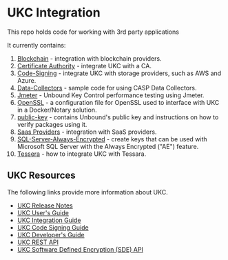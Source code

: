 # UKC Integration
This repo holds code for working with 3rd party applications

It currently contains:
1. [Blockchain](./blockchain) - integration with blockchain providers.
1. [Certificate Authority](./certificate-authority) - integrate UKC with a CA.
2. [Code-Signing](./code-signing) - integrate UKC with storage providers, such as AWS and Azure.
3. [Data-Collectors](./data-collectors) - sample code for using CASP Data Collectors.
8. [Jmeter](./jmeter) - Unbound Key Control performance testing using Jmeter.
9. [OpenSSL](./openssl) - a configuration file for OpenSSL used to interface with UKC in a Docker/Notary solution.
10. [public-key](./public-key) - contains Unbound's public key and instructions on how to verify packages using it.
11. [Saas Providers](./saas-providers) - integration with SaaS providers.
12. [SQL-Server-Always-Encrypted](./sql-server-always-encrypted) - create keys that can be used with Microsoft SQL Server with the Always Encrypted ("AE") feature.
13. [Tessera](./tessera) - how to integrate UKC with Tessara.

## UKC Resources

The following links provide more information about UKC.

- [UKC Release Notes](https://www.unboundsecurity.com/docs/UKC/UKC_Release_Notes/HTML/Content/Products/Unbound_Cover_Page.htm)
- [UKC User's Guide](https://www.unboundsecurity.com/docs/UKC/UKC_User_Guide/HTML/Content/Products/Unbound_Cover_Page.htm)
- [UKC Integration Guide](https://www.unboundsecurity.com/docs/UKC/UKC_Integration_Guide/HTML/Content/Products/Unbound_Cover_Page.htm)
- [UKC Code Signing Guide](https://www.unboundsecurity.com/docs/UKC/UKC_Code_Signing_IG/HTML/Content/Products/Unbound_Cover_Page.htm)
- [UKC Developer's Guide](https://www.unboundsecurity.com/docs/UKC/UKC_Integration_Guide/HTML/Content/Products/Unbound_Cover_Page.htm)
- [UKC REST API](https://unboundsecurity.com/docs/ukc_rest/ukc.html)
- [UKC Software Defined Encryption (SDE) API](https://www.unboundsecurity.com/docs/UKC/SDE/index.html)


